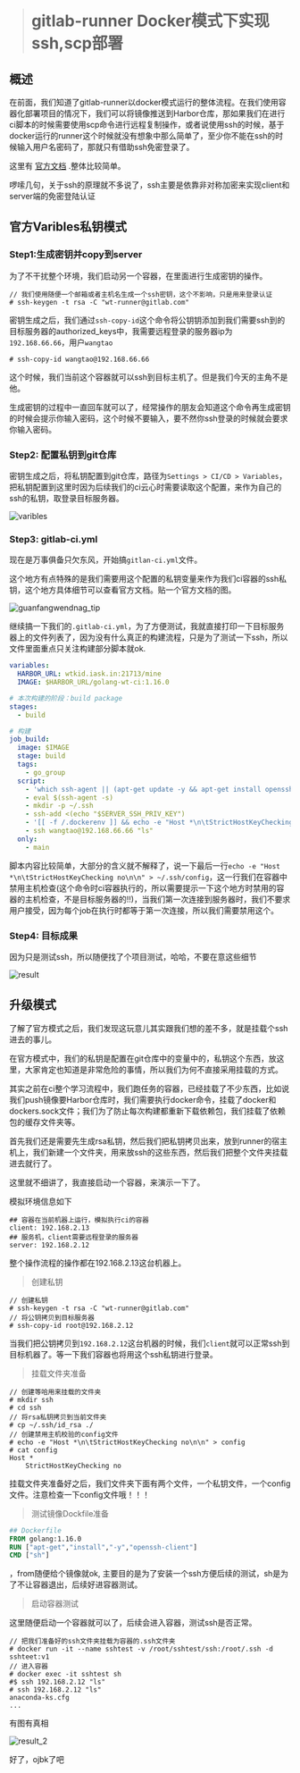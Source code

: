 > # gitlab-runner Docker模式下实现ssh,scp部署

## 概述

在前面，我们知道了gitlab-runner以docker模式运行的整体流程。在我们使用容器化部署项目的情况下，我们可以将镜像推送到Harbor仓库，那如果我们在进行ci脚本的时候需要使用scp命令进行远程复制操作，或者说使用ssh的时候，基于docker运行的runner这个时候就没有想象中那么简单了，至少你不能在ssh的时候输入用户名密码了，那就只有借助ssh免密登录了。

这里有 [官方文档](https://docs.gitlab.com/ee/ci/examples/deployment/composer-npm-deploy.html) .整体比较简单。

啰嗦几句，关于ssh的原理就不多说了，ssh主要是依靠非对称加密来实现client和server端的免密登陆认证

## 官方Varibles私钥模式

### Step1:生成密钥并copy到server

为了不干扰整个环境，我们启动另一个容器，在里面进行生成密钥的操作。

```shell
// 我们使用随便一个邮箱或者主机名生成一个ssh密钥，这个不影响，只是用来登录认证
# ssh-keygen -t rsa -C "wt-runner@gitlab.com"
```

密钥生成之后，我们通过`ssh-copy-id`这个命令将公钥钥添加到我们需要ssh到的目标服务器的authorized_keys中，我需要远程登录的服务器ip为`192.168.66.66`，用户`wangtao`

```shell
# ssh-copy-id wangtao@192.168.66.66
```

这个时候，我们当前这个容器就可以ssh到目标主机了。但是我们今天的主角不是他。

生成密钥的过程中一直回车就可以了，经常操作的朋友会知道这个命令再生成密钥的时候会提示你输入密码，这个时候不要输入，要不然你ssh登录的时候就会要求你输入密码。

### Step2: 配置私钥到git仓库

密钥生成之后，将私钥配置到git仓库，路径为`Settings > CI/CD > Variables`，把私钥配置到这里时因为后续我们的ci云心时需要读取这个配置，来作为自己的ssh的私钥，取登录目标服务器。

![varibles](varibles.png)

### Step3: gitlab-ci.yml

现在是万事俱备只欠东风，开始搞`gitlan-ci.yml`文件。

这个地方有点特殊的是我们需要用这个配置的私钥变量来作为我们ci容器的ssh私钥，这个地方具体细节可以查看官方文档。贴一个官方文档的图。

![guanfangwendnag_tip](guanfangwendnag_tip.jpg)

继续搞一下我们的`.gitlab-ci.yml`，为了方便测试，我就直接打印一下目标服务器上的文件列表了，因为没有什么真正的构建流程，只是为了测试一下ssh，所以文件里面重点只关注构建部分脚本就ok.

```yaml
variables:
  HARBOR_URL: wtkid.iask.in:21713/mine
  IMAGE: $HARBOR_URL/golang-wt-ci:1.16.0

# 本次构建的阶段：build package
stages:
  - build

# 构建
job_build:
  image: $IMAGE
  stage: build
  tags:
    - go_group
  script:
    - 'which ssh-agent || (apt-get update -y && apt-get install openssh-client -y)'
    - eval $(ssh-agent -s)
    - mkdir -p ~/.ssh
    - ssh-add <(echo "$SERVER_SSH_PRIV_KEY")
    - '[[ -f /.dockerenv ]] && echo -e "Host *\n\tStrictHostKeyChecking no\n\n" > ~/.ssh/config'
    - ssh wangtao@192.168.66.66 "ls"
  only:
    - main
```

脚本内容比较简单，大部分的含义就不解释了，说一下最后一行`echo -e "Host *\n\tStrictHostKeyChecking no\n\n" > ~/.ssh/config`，这一行我们在容器中禁用主机检查(这个命令时ci容器执行的，所以需要提示一下这个地方时禁用的容器的主机检查，不是目标服务器的!!)，当我们第一次连接到服务器时，我们不要求用户接受，因为每个job在执行时都等于第一次连接，所以我们需要禁用这个。

### Step4: 目标成果

因为只是测试ssh，所以随便找了个项目测试，哈哈，不要在意这些细节

![result](result.png)

## 升级模式

了解了官方模式之后，我们发现这玩意儿其实跟我们想的差不多，就是挂载个ssh进去的事儿。

在官方模式中，我们的私钥是配置在git仓库中的变量中的，私钥这个东西，放这里，大家肯定也知道是非常危险的事情，所以我们为何不直接采用挂载的方式。

其实之前在ci整个学习流程中，我们跑任务的容器，已经挂载了不少东西，比如说我们push镜像要Harbor仓库时，我们需要执行docker命令，挂载了docker和dockers.sock文件；我们为了防止每次构建都重新下载依赖包，我们挂载了依赖包的缓存文件夹等。

首先我们还是需要先生成rsa私钥，然后我们把私钥拷贝出来，放到runner的宿主机上，我们新建一个文件夹，用来放ssh的这些东西，然后我们把整个文件夹挂载进去就行了。

这里就不细讲了，我直接启动一个容器，来演示一下了。

模拟环境信息如下

```
## 容器在当前机器上运行，模拟执行ci的容器
client: 192.168.2.13
## 服务机，client需要远程登录的服务器
server: 192.168.2.12
```

整个操作流程的操作都在192.168.2.13这台机器上。

> 创建私钥

```shell
// 创建私钥
# ssh-keygen -t rsa -C "wt-runner@gitlab.com"
// 将公钥拷贝到目标服务器
# ssh-copy-id root@192.168.2.12
```

当我们把公钥拷贝到`192.168.2.12`这台机器的时候，我们`client`就可以正常ssh到目标机器了。等一下我们容器也将用这个ssh私钥进行登录。

> 挂载文件夹准备

```shell
// 创建等哈用来挂载的文件夹
# mkdir ssh
# cd ssh
// 将rsa私钥拷贝到当前文件夹
# cp ~/.ssh/id_rsa ./
// 创建禁用主机校验的config文件
# echo -e "Host *\n\tStrictHostKeyChecking no\n\n" > config
# cat config
Host *
	StrictHostKeyChecking no

```

挂载文件夹准备好之后，我们文件夹下面有两个文件，一个私钥文件，一个config文件。注意检查一下config文件哦！！！

> 测试镜像Dockfile准备

```dockerfile
## Dockerfile
FROM golang:1.16.0
RUN ["apt-get","install","-y","openssh-client"]
CMD ["sh"]
```

，from随便给个镜像就ok, 主要目的是为了安装一个ssh方便后续的测试，sh是为了不让容器退出，后续好进容器测试。

> 启动容器测试

这里随便启动一个容器就可以了，后续会进入容器，测试ssh是否正常。

```shell
// 把我们准备好的ssh文件夹挂载为容器的.ssh文件夹
# docker run -it --name sshtest -v /root/sshtest/ssh:/root/.ssh -d sshteet:v1
// 进入容器
# docker exec -it sshtest sh
#$ ssh 192.168.2.12 "ls"
# ssh 192.168.2.12 "ls"
anaconda-ks.cfg
...
```

有图有真相

![result_2](result_2.png)

好了，ojbk了吧